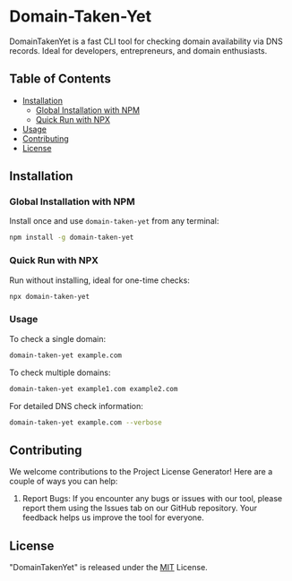 # Domain-Taken-Yet

DomainTakenYet is a fast CLI tool for checking domain availability via DNS records. Ideal for developers, entrepreneurs, and domain enthusiasts.

## Table of Contents

- [Installation](#installation)
  - [Global Installation with NPM](#global-installation-with-npm)
  - [Quick Run with NPX](#quick-run-with-npx)
- [Usage](#usage)
- [Contributing](#contributing)
- [License](#license)

## Installation

### Global Installation with NPM

Install once and use `domain-taken-yet` from any terminal:

```bash
npm install -g domain-taken-yet
```

### Quick Run with NPX

Run without installing, ideal for one-time checks:

```bash
npx domain-taken-yet
```

### Usage

To check a single domain:

```bash
domain-taken-yet example.com
```

To check multiple domains:

```bash
domain-taken-yet example1.com example2.com
```

For detailed DNS check information:

```bash
domain-taken-yet example.com --verbose
```

## Contributing

We welcome contributions to the Project License Generator! Here are a couple of ways you can help:

1. Report Bugs: If you encounter any bugs or issues with our tool, please report them using the Issues tab on our GitHub
   repository. Your feedback helps us improve the tool for everyone.

## License

"DomainTakenYet" is released under the [MIT](LICENSE) License.
